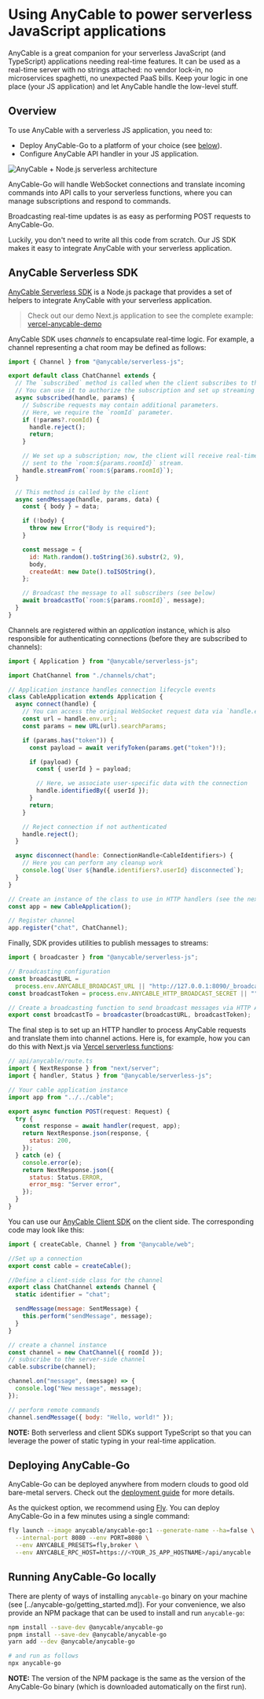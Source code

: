 # Using AnyCable to power serverless JavaScript applications

AnyCable is a great companion for your serverless JavaScript (and TypeScript) applications needing real-time features. It can be used as a real-time server with no strings attached: no vendor lock-in, no microservices spaghetti, no unexpected PaaS bills. Keep your logic in one place (your JS application) and let AnyCable handle the low-level stuff.

## Overview

To use AnyCable with a serverless JS application, you need to:

- Deploy AnyCable-Go to a platform of your choice (see [below](#deploying-anycable-go)).
- Configure AnyCable API handler in your JS application.

<picture class="captioned-figure">
     <source srcset="/assets/serverless-dark.png" media="(prefers-color-scheme: dark)">
     <img align="center" alt="AnyCable + Node.js serverless architecture" style="max-width:80%" title="AnyCable + Node.js serverless architecture" src="/assets/serverless-light.png">
</picture>

AnyCable-Go will handle WebSocket connections and translate incoming commands into API calls to your serverless functions, where you can manage subscriptions and respond to commands.

Broadcasting real-time updates is as easy as performing POST requests to AnyCable-Go.

Luckily, you don't need to write all this code from scratch. Our JS SDK makes it easy to integrate AnyCable with your serverless application.

## AnyCable Serverless SDK

[AnyCable Serverless SDK][anycable-serverless-js] is a Node.js package that provides a set of helpers to integrate AnyCable with your serverless application.

> Check out our demo Next.js application to see the complete example: [vercel-anycable-demo][]

AnyCable SDK uses _channels_ to encapsulate real-time logic. For example, a channel representing a chat room may be defined as follows:

```js
import { Channel } from "@anycable/serverless-js";

export default class ChatChannel extends {
  // The `subscribed` method is called when the client subscribes to the channel
  // You can use it to authorize the subscription and set up streaming
  async subscribed(handle, params) {
    // Subscribe requests may contain additional parameters.
    // Here, we require the `roomId` parameter.
    if (!params?.roomId) {
      handle.reject();
      return;
    }

    // We set up a subscription; now, the client will receive real-time updates
    // sent to the `room:${params.roomId}` stream.
    handle.streamFrom(`room:${params.roomId}`);
  }

  // This method is called by the client
  async sendMessage(handle, params, data) {
    const { body } = data;

    if (!body) {
      throw new Error("Body is required");
    }

    const message = {
      id: Math.random().toString(36).substr(2, 9),
      body,
      createdAt: new Date().toISOString(),
    };

    // Broadcast the message to all subscribers (see below)
    await broadcastTo(`room:${params.roomId}`, message);
  }
}
```

Channels are registered within an _application_ instance, which is also responsible for authenticating connections (before they are subscribed to channels):

```js
import { Application } from "@anycable/serverless-js";

import ChatChannel from "./channels/chat";

// Application instance handles connection lifecycle events
class CableApplication extends Application {
  async connect(handle) {
    // You can access the original WebSocket request data via `handle.env`
    const url = handle.env.url;
    const params = new URL(url).searchParams;

    if (params.has("token")) {
      const payload = await verifyToken(params.get("token")!);

      if (payload) {
        const { userId } = payload;

        // Here, we associate user-specific data with the connection
        handle.identifiedBy({ userId });
      }
      return;
    }

    // Reject connection if not authenticated
    handle.reject();
  }

  async disconnect(handle: ConnectionHandle<CableIdentifiers>) {
    // Here you can perform any cleanup work
    console.log(`User ${handle.identifiers?.userId} disconnected`);
  }
}

// Create an instance of the class to use in HTTP handlers (see the next section)
const app = new CableApplication();

// Register channel
app.register("chat", ChatChannel);
```

Finally, SDK provides utilities to publish messages to streams:

```js
import { broadcaster } from "@anycable/serverless-js";

// Broadcasting configuration
const broadcastURL =
  process.env.ANYCABLE_BROADCAST_URL || "http://127.0.0.1:8090/_broadcast";
const broadcastToken = process.env.ANYCABLE_HTTP_BROADCAST_SECRET || "";

// Create a broadcasting function to send broadcast messages via HTTP API
export const broadcastTo = broadcaster(broadcastURL, broadcastToken);
```

The final step is to set up an HTTP handler to process AnyCable requests and translate them into channel actions. Here is, for example, how you can do this with Next.js via [Vercel serverless functions](https://vercel.com/docs/functions/serverless-functions):

```js
// api/anycable/route.ts
import { NextResponse } from "next/server";
import { handler, Status } from "@anycable/serverless-js";

// Your cable application instance
import app from "../../cable";

export async function POST(request: Request) {
  try {
    const response = await handler(request, app);
    return NextResponse.json(response, {
      status: 200,
    });
  } catch (e) {
    console.error(e);
    return NextResponse.json({
      status: Status.ERROR,
      error_msg: "Server error",
    });
  }
}
```

You can use our [AnyCable Client SDK][anycable-client] on the client side. The corresponding code may look like this:

```js
import { createCable, Channel } from "@anycable/web";

//Set up a connection
export const cable = createCable();

//Define a client-side class for the channel
export class ChatChannel extends Channel {
  static identifier = "chat";

  sendMessage(message: SentMessage) {
    this.perform("sendMessage", message);
  }
}

// create a channel instance
const channel = new ChatChannel({ roomId });
// subscribe to the server-side channel
cable.subscribe(channel);

channel.on("message", (message) => {
  console.log("New message", message);
});

// perform remote commands
channel.sendMessage({ body: "Hello, world!" });
```

**NOTE:** Both serverless and client SDKs support TypeScript so that you can leverage the power of static typing in your real-time application.

## Deploying AnyCable-Go

AnyCable-Go can be deployed anywhere from modern clouds to good old bare-metal servers. Check out the [deployment guide](../deployment.md) for more details.

As the quickest option, we recommend using [Fly][]. You can deploy AnyCable-Go in a few minutes using a single command:

```sh
fly launch --image anycable/anycable-go:1 --generate-name --ha=false \
  --internal-port 8080 --env PORT=8080 \
  --env ANYCABLE_PRESETS=fly,broker \
  --env ANYCABLE_RPC_HOST=https://<YOUR_JS_APP_HOSTNAME>/api/anycable
```

## Running AnyCable-Go locally

There are plenty of ways of installing `anycable-go` binary on your machine (see [../anycable-go/getting_started.md]). For your convenience, we also provide an NPM package that can be used to install and run `anycable-go`:

```sh
npm install --save-dev @anycable/anycable-go
pnpm install --save-dev @anycable/anycable-go
yarn add --dev @anycable/anycable-go

# and run as follows
npx anycable-go
```

**NOTE:** The version of the NPM package is the same as the version of the AnyCable-Go binary (which is downloaded automatically on the first run).

[vercel-anycable-demo]: https://github.com/anycable/vercel-anycable-demo
[Fly]: https://fly.io
[anycable-serverless-js]: https://github.com/anycable/anycable-serverless-js
[anycable-client]: https://github.com/anycable/anycable-client
